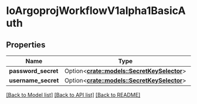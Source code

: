 # IoArgoprojWorkflowV1alpha1BasicAuth

## Properties

Name | Type | Description | Notes
------------ | ------------- | ------------- | -------------
**password_secret** | Option<[**crate::models::SecretKeySelector**](SecretKeySelector.md)> |  | [optional]
**username_secret** | Option<[**crate::models::SecretKeySelector**](SecretKeySelector.md)> |  | [optional]

[[Back to Model list]](../README.md#documentation-for-models) [[Back to API list]](../README.md#documentation-for-api-endpoints) [[Back to README]](../README.md)


